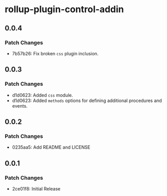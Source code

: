 # rollup-plugin-control-addin

## 0.0.4

### Patch Changes

- 7b57b26: Fix broken `css` plugin inclusion.

## 0.0.3

### Patch Changes

- d1d0623: Added `css` module.
- d1d0623: Added `methods` options for defining additional procedures and events.

## 0.0.2

### Patch Changes

- 0235aa5: Add README and LICENSE

## 0.0.1

### Patch Changes

- 2ce01f8: Initial Release
